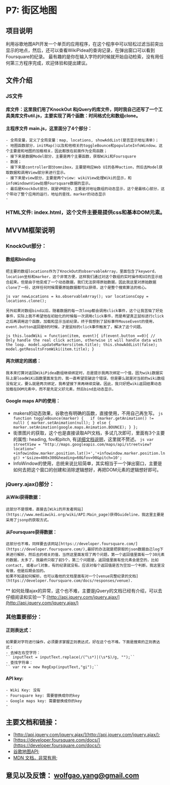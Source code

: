 # P7: 街区地图
## 项目说明
利用谷歌地图API开发一个单页的应用程序，在这个程序中可以轻松过滤当前突出显示的地点，然后，还可以查看WikiPidea的查询记录，在弹出窗口可以看到Foursquare的纪录。
最有趣的是你在输入字符的时候就开始自动检索，没有用任何第三方程序完成，欢迎体验和提出建议。

## 文件介绍
### JS文件
#### 库文件：这里我们用了KnockOut 和jQuery的库文件，同时我自己还写了一个工具类库文件util.js，主要实现了两个函数：时间格式化和数组clone。
#### 主程序文件 main.js，这里面分了4个部分：
    - 全局变量，定义了全局变量：map, locations, showAddList(是否显示地址清单)；
    - 地图函数部分，initMap()以及和他相关的toggleBounce和populateInfoWindow，这个主要是和地图的加载相关，因此都放在前面作为全局函数；
    - 接下来是数据Model部分，主要是两个主要函数，获取Wiki和Foursquare
    - 数据；
    - 接下来是controller部分omnibox，主要是响应Web UI的各种action，然后去Model获取数据和调用View部分来进行显示。
    - 接下来是view部分，主要是两个view: wikiView处理Wiki的显示，和infoWindownView处理Foursquare数据的显示。
    - 最后是KnockOut部分，就是VM部分，主要是对地址数组的动态显示，这个是最核心部分，这个带动了整个应用的运行，地址的查找，marker的动态显示
    - 
### HTML文件: index.html，这个文件主要是提供css和基本DOM元素。

## MVVM框架说明
### KnockOut部分：
#### 数组和binding
    把主要的数组locations作为了KnockOut的observableArray，里面包含了keyword，location坐标和marker，这个非常方便，这样我们通过对这个数组的实时操作和UI的显示结合起来。但是由于他变成了一个动态数据，我们无法获得原始数据，因此我这里对原始数据clone了一份，这样任何时候需要原始数据都可以获得，这个是整个搜索算法的核心。

`` js
    var newLocations = ko.observableArray();
    var locationsCopy = locations.clone();
``

    另外如果对数组bind以后，随着数据的每一次loop都会调用click事件，这个让我苦恼了好处事件，实际上我不希望他在初始化的时候每一次调用click事件，而是希望真正鼠标进行click之后再调用这个函数，加载和显示当前纪录。终于我想到了鼠标事件MouseEvent的使用，event.button返回是0的时候，才是鼠标的click事件触发了，解决了这个问题。

`` js
    this.loadWiki = function(item, event){
      if(event.button ==0){ // Only handle the real click action, otherwise it will handle data with the loop.
        model.updateMarkers(item.title);
        this.showAddList(false);
        model.getResultsFromWiki(item.title);
      }
``

#### 两次绑定的困惑：
    我本来打算对返回WikiPidea数组继续绑定时，总是提示我两次绑定一个值，因为wiki数据实际上是loadWiKi函数里面发生的，我一直希望突破这个错误，但是要么就是对当前的wiki数组没有定义，要么就是两次绑定，我希望接下来再继续突破。因此，我只好把wiki返回结果动态加载在DOM元素中，而不是先定义好元素，然后bind去动态显示。
#### Google maps API的使用：
- makers的动态效果，谷歌也有明确的函数，直接使用，不用自己再生写。
`` js
    function toggleBounce(marker) {  
        if (marker.getAnimation() != null) {
            marker.setAnimation(null);
        } else {
            marker.setAnimation(google.maps.Animation.BOUNCE);
        }
    };
``
- 街景图片的获取，这个也是直接读取API文档，多试几次即可，里面有3个主要的属性: heading, fov和pitch, 有[详细文档说明](https://developers.google.com/maps/documentation/streetview/)，这里就不赘述。
`` js
    var streetView = "http://maps.googleapis.com/maps/api/streetview?location="
                        +infowindow.marker.position.lat()+','+infowindow.marker.position.lng()
                        +'&size=400x300&heading=60&fov=90&pitch=10';
``
- InfoWindow的使用，总统来说比较简单，其实相当于一个弹出窗口，主要是如何去把这个窗口的创建和消除逻辑想好，再把DOM元素的逻辑想好即可。

### jQuery.ajax()部分：
#### 从Wiki获得数据： 
    这部分不是很难，直接去[Wiki的开发者网站](https://www.mediawiki.org/wiki/API:Main_page)获得Guideline，我这里主要是采用了jsonp的获取方式。

#### 从Foursquare获得数据：
    这部分也不难，同样要去该网站[https://developer.foursquare.com/](https://developer.foursquare.com/),最好的办法就是把获取的json数据自己log下来进行解析，然后去的相关的值，当然这里面发现了两个问题，第一个返回值里面有一个30元素的数据，太多了，我最终只取了前5个，第二个问题是，返回值里面有些元素会是空的，比如contact, 或者url对象，有的纪录就没有。应该对每个返回值是否为空加一个判断，我这里没有做，但是后期会加的。
    如果不知道如何解析，也可以看他的文档里面有对一个[venue完整纪录的文档](https://developer.foursquare.com/docs/responses/venue).
** 如何处理ajax的异常，这个也不难，主要是jQuery的文档已经有介绍，可以去仔细阅读和实验一下:[http://api.jquery.com/jquery.ajax/](http://api.jquery.com/jquery.ajax/)

### 其他重要部分：
#### 正则表达式：
    如果要对字符进行操作，必须要求掌握正则表达式，好在这个也不难。下面是搜索的正则表达式：
    - 去掉左右空字符：
    `` inputText = inputText.replace(/(^\s*)|(\s*$)/g, "");``
    - 查找字符串：
    `` var re = new RegExp(inputText,"gi");``
#### API key:
    - Wiki Key: 没有
    - Foursquare key: 需要替换成你的key
    - Google maps key: 需要替换成你的key
    - 
## 主要文档和链接：
- [http://api.jquery.com/jquery.ajax/](http://api.jquery.com/jquery.ajax/);
- [https://developer.foursquare.com/docs/](https://developer.foursquare.com/docs/);
- [谷歌地图API](https://developers.google.com/maps/documentation/javascript/reference);
- [MDN 文档，非常有用](https://developer.mozilla.org/en-US/docs/Tools);

## 意见以及反馈： wolfgao.yang@gmail.com

